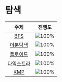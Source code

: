 # 탐색

 주제 | 진행도 |
 :--: | :--: |
[BFS](/탐색/BFS.md) | ![100%](https://progress-bar.dev/11/?scale=30&title=progress&width=500&color=babaca&suffix=/30) |
[이분탐색](/탐색/BinarySearch.md) | ![100%](https://progress-bar.dev/0/?scale=21&title=progress&width=500&color=babaca&suffix=/21) |
[플로이드](/탐색/FloydWarshall.md) | ![100%](https://progress-bar.dev/0/?scale=15&title=progress&width=500&color=babaca&suffix=/15) |
[다익스트라](/탐색/Dijkstra.md) | ![100%](https://progress-bar.dev/0/?scale=14&title=progress&width=500&color=babaca&suffix=/14) |
[KMP](/탐색/KMP.md) | ![100%](https://progress-bar.dev/0/?scale=8&title=progress&width=500&color=babaca&suffix=/8) |

